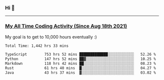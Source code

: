 ### Hi 🙂

---

### <a href="https://wakatime.com/@Eroxl">My All Time Coding Activity (Since Aug 18th 2021)</a>
My goal is to get to 10,000 hours eventually :)
<!--START_SECTION:waka-->

```txt
Total Time: 1,442 hrs 33 mins

TypeScript        753 hrs 52 mins █████████████░░░░░░░░░░░░   52.26 %
Python            147 hrs 52 mins ██▓░░░░░░░░░░░░░░░░░░░░░░   10.25 %
Markdown          118 hrs 42 mins ██░░░░░░░░░░░░░░░░░░░░░░░   08.23 %
Rust              61 hrs 40 mins  █░░░░░░░░░░░░░░░░░░░░░░░░   04.27 %
Java              43 hrs 37 mins  ▓░░░░░░░░░░░░░░░░░░░░░░░░   03.02 %
```

<!--END_SECTION:waka-->
